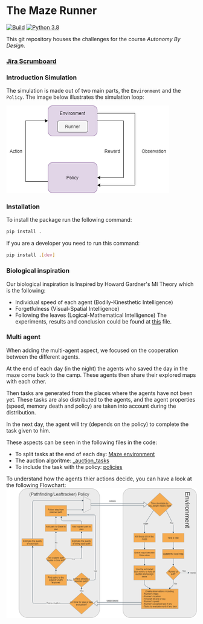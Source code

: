 # The Maze Runner 
[![Build](https://github.com/mariadukmak/MazeRunner/actions/workflows/python-build.yml/badge.svg)](https://github.com/mariadukmak/MazeRunner/actions/workflows/python-build.yml)
[![Python 3.8](https://img.shields.io/badge/python-3.8-blue.svg)](https://www.python.org/downloads/release/python-380/)


This git repository houses the challenges for the course *Autonomy By Design*.

### [Jira Scrumboard](https://fancymazerunner.atlassian.net/jira/software/projects/DOOL/boards/1)

### Introduction Simulation
The simulation is made out of two main parts, the `Environment` and the `Policy`.
The image below illustrates the simulation loop:

![](https://github.com/MariaDukmak/MazeRunner/blob/main/readme_assets/schets_simulatie.png)


### Installation
To install the package run the following command: 
```bash 
pip install .
```

If you are a developer you need to run this command:
```bash 
pip install .[dev]
```

### Biological inspiration
Our biological inspiration is Inspired by Howard Gardner's MI Theory which is the following:
* Individual speed of each agent (Bodily-Kinesthetic Intelligence)
* Forgetfulness (Visual-Spatial Intelligence)
* Following the leaves (Logical-Mathematical Intelligence)
The experiments, results and conclusion could be found at [this](https://github.com/MariaDukmak/MazeRunner/tree/main/analysis) file. 

### Multi agent
When adding the multi-agent aspect, we focused on the cooperation between the different agents.

At the end of each day (in the night) the agents who saved the day in the maze come back to the camp. 
These agents then share their explored maps with each other.

Then tasks are generated from the places where the agents have not been yet. These tasks are also distributed 
to the agents, and the agent properties (speed, memory death and policy) are taken into account during the distribution.

In the next day, the agent will try (depends on the policy) to complete the task given to him.

These aspects can be seen in the following files in the code:
* To split tasks at the end of each day: [Maze environment](https://github.com/MariaDukmak/MazeRunner/blob/main/mazerunner_sim/envs/mazerunner_env.py)
* The auction algoritme: [_auction_tasks](https://github.com/MariaDukmak/MazeRunner/blob/main/mazerunner_sim/envs/mazerunner_env.py#L134)
* To include the task with the policy: [policies](https://github.com/MariaDukmak/MazeRunner/tree/main/mazerunner_sim/policies)

To understand how the agents thier actions decide, you can have a look at the following Flowchart:
![](https://github.com/MariaDukmak/MazeRunner/blob/main/readme_assets/flowchart_auction.png)